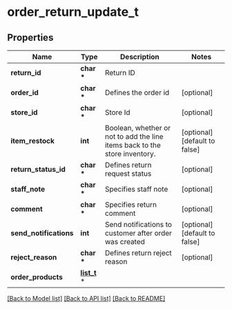 # order_return_update_t

## Properties
Name | Type | Description | Notes
------------ | ------------- | ------------- | -------------
**return_id** | **char \*** | Return ID | 
**order_id** | **char \*** | Defines the order id | [optional] 
**store_id** | **char \*** | Store Id | [optional] 
**item_restock** | **int** | Boolean, whether or not to add the line items back to the store inventory. | [optional] [default to false]
**return_status_id** | **char \*** | Defines return request status | [optional] 
**staff_note** | **char \*** | Specifies staff note | [optional] 
**comment** | **char \*** | Specifies return comment | [optional] 
**send_notifications** | **int** | Send notifications to customer after order was created | [optional] [default to false]
**reject_reason** | **char \*** | Defines return reject reason | [optional] 
**order_products** | [**list_t**](order_return_update_order_products_inner.md) \* |  | 

[[Back to Model list]](../README.md#documentation-for-models) [[Back to API list]](../README.md#documentation-for-api-endpoints) [[Back to README]](../README.md)


